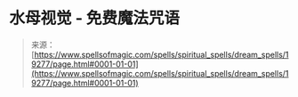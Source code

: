 <!--yml

category: 未分类

date: 2024-06-12 19:01:07

-->

# 水母视觉 - 免费魔法咒语

> 来源：[https://www.spellsofmagic.com/spells/spiritual_spells/dream_spells/19277/page.html#0001-01-01](https://www.spellsofmagic.com/spells/spiritual_spells/dream_spells/19277/page.html#0001-01-01)
